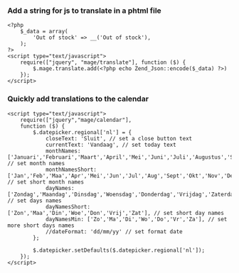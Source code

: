 ### Add a string for js to translate in a phtml file

    <?php
        $_data = array(
            'Out of stock' => __('Out of stock'),
        );
    ?>
    <script type="text/javascript">
        require(["jquery", "mage/translate"], function ($) {
            $.mage.translate.add(<?php echo Zend_Json::encode($_data) ?>)
        });
    </script>
    
### Quickly add translations to the calendar

    <script type="text/javascript">
        require(["jquery","mage/calendar"], 
        function ($) {
            $.datepicker.regional['nl'] = {
                closeText: 'Sluit', // set a close button text
                currentText: 'Vandaag', // set today text
                monthNames: ['Januari','Februari','Maart','April','Mei','Juni','Juli','Augustus','September','Oktober','November','December'], // set month names
                monthNamesShort: ['Jan','Feb','Maa','Apr','Mei','Jun','Jul','Aug','Sept','Okt','Nov','Dec'], // set short month names
                dayNames: ['Zondag','Maandag','Dinsdag','Woensdag','Donderdag','Vrijdag','Zaterdag'], // set days names
                dayNamesShort: ['Zon','Maa','Din','Woe','Don','Vrij','Zat'], // set short day names
                dayNamesMin: ['Zo','Ma','Di','Wo','Do','Vr','Za'], // set more short days names
                //dateFormat: 'dd/mm/yy' // set format date
            };

            $.datepicker.setDefaults($.datepicker.regional['nl']);
        });
    </script>
